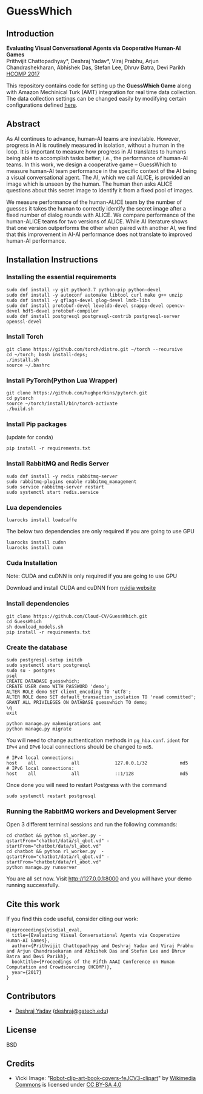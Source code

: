 # GuessWhich

## Introduction

**Evaluating Visual Conversational Agents via Cooperative Human-AI Games**  
Prithvijit Chattopadhyay*, Deshraj Yadav*, Viraj Prabhu, Arjun Chandrashekharan, Abhishek Das, Stefan Lee, Dhruv Batra, Devi Parikh  
[HCOMP 2017][4]

This repository contains code for setting up the **GuessWhich Game** along with Amazon Mechinical Turk (AMT) integration for real time data collection. The data collection settings can be changed easily by modifying certain configurations defined [here](https://github.com/VT-vision-lab/GuessWhich/blob/master/amt/constants.py).

## Abstract

As AI continues to advance, human-AI teams are inevitable. However, progress in AI is routinely measured in isolation, without a human in the loop. It is important to measure how progress in AI translates to humans being able to accomplish tasks better; i.e., the performance of human-AI teams. In this work, we design a cooperative game – GuessWhich to measure human-AI team performance in the specific context of the AI being a visual conversational agent. The AI, which we call ALICE, is provided an image which is unseen by the human. The human then asks ALICE questions about this secret image to identify it from a fixed pool of images.

We measure performance of the human-ALICE team by the number of guesses it takes the human to correctly identify the secret image after a fixed number of dialog rounds with ALICE. We compare performance of the human-ALICE teams for two versions of ALICE. While AI literature shows that one version outperforms the other when paired with another AI, we find that this improvement in AI-AI performance does not translate to improved human-AI performance.


## Installation Instructions

### Installing the essential requirements

```shell
sudo dnf install -y git python3.7 python-pip python-devel
sudo dnf install -y autoconf automake libtool curl make g++ unzip
sudo dnf install -y gflags-devel glog-devel lmdb-libs
sudo dnf install protobuf-devel leveldb-devel snappy-devel opencv-devel hdf5-devel protobuf-compiler
sudo dnf install postgresql postgresql-contrib postgresql-server openssl-devel
```

### Install Torch

```shell
git clone https://github.com/torch/distro.git ~/torch --recursive
cd ~/torch; bash install-deps;
./install.sh
source ~/.bashrc
```

### Install PyTorch(Python Lua Wrapper)

```shell
git clone https://github.com/hughperkins/pytorch.git
cd pytorch
source ~/torch/install/bin/torch-activate
./build.sh
```


### Install Pip packages

(update for conda)

```
pip install -r requirements.txt
```

### Install RabbitMQ and Redis Server

```shell
sudo dnf install -y redis rabbitmq-server
sudo rabbitmq-plugins enable rabbitmq_management
sudo service rabbitmq-server restart
sudo systemctl start redis.service
```

### Lua dependencies

```shell
luarocks install loadcaffe
```

The below two dependencies are only required if you are going to use GPU

```shell
luarocks install cudnn
luarocks install cunn
```

### Cuda Installation

Note: CUDA and cuDNN is only required if you are going to use GPU

Download and install CUDA and cuDNN from [nvidia website](https://developer.nvidia.com/cuda-downloads)

### Install dependencies

```shell
git clone https://github.com/Cloud-CV/GuessWhich.git
cd GuessWhich
sh download_models.sh
pip install -r requirements.txt
```

### Create the database

```shell
sudo postgresql-setup initdb
sudo systemctl start postgresql
sudo su - postgres
psql
CREATE DATABASE guesswhich;
CREATE USER demo WITH PASSWORD 'demo';
ALTER ROLE demo SET client_encoding TO 'utf8';
ALTER ROLE demo SET default_transaction_isolation TO 'read committed';
GRANT ALL PRIVILEGES ON DATABASE guesswhich TO demo;
\q
exit

python manage.py makemigrations amt
python manage.py migrate
```

You will need to change authentication methods in `pg_hba.conf`. `ident` for `IPv4` and `IPv6` local connections should be changed to `md5`.

```
# IPv4 local connections:
host    all             all             127.0.0.1/32            md5
# IPv6 local connections:
host    all             all             ::1/128                 md5
```

Once done you will need to restart Postgress with the command

```shell
sudo systemctl restart postgresql
```

### Running the RabbitMQ workers and Development Server

Open 3 different terminal sessions and run the following commands:

```shell
cd chatbot && python sl_worker.py -qstartFrom="chatbot/data/sl_qbot.vd" -startFrom="chatbot/data/sl_abot.vd"
cd chatbot && python rl_worker.py  -qstartFrom="chatbot/data/rl_qbot.vd" -startFrom="chatbot/data/rl_abot.vd"
python manage.py runserver
```

You are all set now. Visit http://127.0.0.1:8000 and you will have your demo running successfully.


## Cite this work

If you find this code useful, consider citing our work:

```
@inproceedings{visdial_eval,
  title={Evaluating Visual Conversational Agents via Cooperative Human-AI Games},
  author={Prithvijit Chattopadhyay and Deshraj Yadav and Viraj Prabhu and Arjun Chandrasekaran and Abhishek Das and Stefan Lee and Dhruv Batra and Devi Parikh},
  booktitle={Proceedings of the Fifth AAAI Conference on Human Computation and Crowdsourcing (HCOMP)},
  year={2017}
}
```

## Contributors

* [Deshraj Yadav][2] (deshraj@gatech.edu)

## License

BSD

## Credits

- Vicki Image: "[Robot-clip-art-book-covers-feJCV3-clipart](https://commons.wikimedia.org/wiki/File:Robot-clip-art-book-covers-feJCV3-clipart.png)" by [Wikimedia Commons](https://commons.wikimedia.org) is licensed under [CC BY-SA 4.0](https://creativecommons.org/licenses/by-sa/4.0/deed.en)

[1]: https://arxiv.org/abs/1611.08669
[2]: http://deshraj.github.io
[4]: http://www.humancomputation.com/2017/
